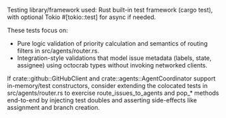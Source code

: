 Testing library/framework used: Rust built-in test framework (cargo test), with optional Tokio #[tokio::test] for async if needed.

These tests focus on:
- Pure logic validation of priority calculation and semantics of routing filters in src/agents/router.rs.
- Integration-style validations that model issue metadata (labels, state, assignee) using octocrab types without invoking networked clients.

If crate::github::GitHubClient and crate::agents::AgentCoordinator support in-memory/test constructors, consider extending the colocated tests in src/agents/router.rs to exercise route_issues_to_agents and pop_* methods end-to-end by injecting test doubles and asserting side-effects like assignment and branch creation.